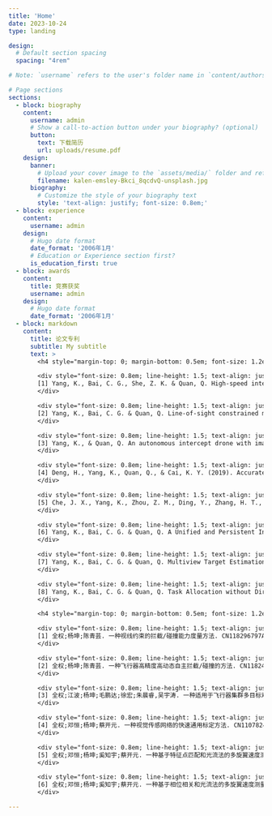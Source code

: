 ```yaml
---
title: 'Home'
date: 2023-10-24
type: landing

design:
  # Default section spacing
  spacing: "4rem"

# Note: `username` refers to the user's folder name in `content/authors/`

# Page sections
sections:
  - block: biography
    content:
      username: admin
      # Show a call-to-action button under your biography? (optional)
      button:
        text: 下载简历
        url: uploads/resume.pdf
    design:
      banner:
        # Upload your cover image to the `assets/media/` folder and reference it here
        filename: kalen-emsley-Bkci_8qcdvQ-unsplash.jpg
      biography:
        # Customize the style of your biography text
        style: 'text-align: justify; font-size: 0.8em;'
  - block: experience
    content:
      username: admin
    design:
      # Hugo date format
      date_format: '2006年1月'
      # Education or Experience section first?
      is_education_first: true
  - block: awards
    content:
      title: 竞赛获奖
      username: admin
    design:
      # Hugo date format
      date_format: '2006年1月'
  - block: markdown
    content:
      title: 论文专利
      subtitle: My subtitle
      text: >
        <h4 style="margin-top: 0; margin-bottom: 0.5em; font-size: 1.2em;">论文</h4>

        <div style="font-size: 0.8em; line-height: 1.5; text-align: justify; margin-bottom: 0.5em;">
        [1] Yang, K., Bai, C. G., She, Z. K. & Quan, Q. High-speed interception multicopter control by image-based visual servoing [J]. IEEE Transactions on Control Systems Technology. 
        </div>

        <div style="font-size: 0.8em; line-height: 1.5; text-align: justify; margin-bottom: 0.5em;">
        [2] Yang, K., Bai, C. G. & Quan, Q. Line-of-sight constrained multicopter interceptability [J]. Journal of Guidance Control and Dynamics.
        </div>

        <div style="font-size: 0.8em; line-height: 1.5; text-align: justify; margin-bottom: 0.5em;">
        [3] Yang, K., & Quan, Q. An autonomous intercept drone with image-based visual servo. In 2020 IEEE International Conference on Robotics and Automation (ICRA) (pp. 2230-2236). IEEE.
        </div>

        <div style="font-size: 0.8em; line-height: 1.5; text-align: justify; margin-bottom: 0.5em;">
        [4] Deng, H., Yang, K., Quan, Q., & Cai, K. Y. (2019). Accurate and flexible calibration method for a class of visual sensor networks. IEEE Sensors Journal.
        </div>

        <div style="font-size: 0.8em; line-height: 1.5; text-align: justify; margin-bottom: 0.5em;">
        [5] Che, J. X., Yang, K., Zhou, Z. M., Ding, Y., Zhang, H. T., & Quan, Q. (2022, November). Hi-Speed Visual Servo Docking for Multicopter UAV based on Velocity Control Mode. In 2022 China Automation Congress (CAC). IEEE.
        </div>

        <div style="font-size: 0.8em; line-height: 1.5; text-align: justify; margin-bottom: 0.5em;">
        [6] Yang, K., Bai, C. G. & Quan, Q. A Unified and Persistent Interception Control of Multicopters with Strapdown Monocular Camera [J]. IEEE Transactions on Industrial Electronics. 
        </div>

        <div style="font-size: 0.8em; line-height: 1.5; text-align: justify; margin-bottom: 0.5em;">
        [7] Yang, K., Bai, C. G. & Quan, Q. Multiview Target Estimation for Multicopter Swarm Interception [J]. IEEE Transactions on Instrumentation and measurement. 
        </div>

        <div style="font-size: 0.8em; line-height: 1.5; text-align: justify; margin-bottom: 0.5em;">
        [8] Yang, K., Bai, C. G. & Quan, Q. Task Allocation without Direct Communication: Graphical Game based Swarm Interception Allocation [J]. Aerospace Science and Technology. 
        </div>

        <h4 style="margin-top: 0; margin-bottom: 0.5em; font-size: 1.2em;">专利</h4>

        <div style="font-size: 0.8em; line-height: 1.5; text-align: justify; margin-bottom: 0.5em;">
        [1] 全权;杨坤;陈青芸. 一种视线约束的拦截/碰撞能力度量方法. CN118296797A.
        </div>

        <div style="font-size: 0.8em; line-height: 1.5; text-align: justify; margin-bottom: 0.5em;">
        [2] 全权;杨坤;陈青芸. 一种飞行器高精度高动态自主拦截/碰撞的方法. CN118242933A.
        </div>

        <div style="font-size: 0.8em; line-height: 1.5; text-align: justify; margin-bottom: 0.5em;">
        [3] 全权;江波;杨坤;毛鹏达;徐宏;朱晨睿,吴宇涛. 一种适用于飞行器集群多目标观测与分配的方法. CN117687432A.
        </div>

        <div style="font-size: 0.8em; line-height: 1.5; text-align: justify; margin-bottom: 0.5em;">
        [4] 全权;邓恒;杨坤;蔡开元. 一种视觉传感网络的快速通用标定方法. CN110782498B.
        </div>

        <div style="font-size: 0.8em; line-height: 1.5; text-align: justify; margin-bottom: 0.5em;">
        [5] 全权;邓恒;杨坤;奚知宇;蔡开元. 一种基于特征点匹配和光流法的多旋翼速度测量方法. CN110136168B.
        </div>

        <div style="font-size: 0.8em; line-height: 1.5; text-align: justify; margin-bottom: 0.5em;">
        [6] 全权;邓恒;杨坤;奚知宇;蔡开元. 一种基于相位相关和光流法的多旋翼速度测量方法. CN110108894B.
        </div>

---
```

